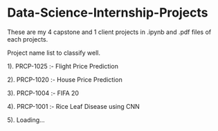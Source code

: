 # Data-Science-Internship-Projects
These are my 4 capstone and 1 client projects in .ipynb and .pdf files of each projects.


Project name list to classify well.

1). PRCP-1025 :- Flight Price Prediction

2). PRCP-1020 :- House Price Prediction

3). PRCP-1004 :- FIFA 20

4). PRCP-1001 :- Rice Leaf Disease using CNN

5). Loading...
